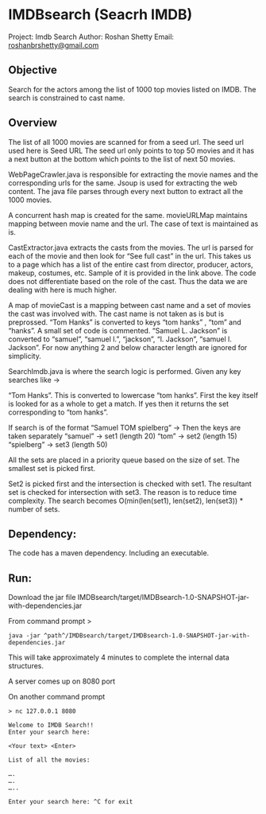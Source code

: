 # IMDBsearch (Seacrh IMDB)

Project: Imdb Search
Author: Roshan Shetty
Email: roshanbrshetty@gmail.com

## Objective

Search for the actors among the list of 1000 top movies listed on IMDB. The search is constrained to cast name.

## Overview

The list of all 1000 movies are scanned for from a seed url. The seed url used here is Seed URL
The seed url only points to top 50 movies and it has a next button at the bottom which points to the list of next 50 movies. 

WebPageCrawler.java is responsible for extracting the movie names and the corresponding urls for the same. Jsoup is used for extracting the web content. The java file parses through every next button to extract all the 1000 movies.

A concurrent hash map is created for the same. movieURLMap maintains mapping between movie name and the url. The case of text is maintained as is.

CastExtractor.java extracts the casts from the movies.
The url is parsed for each of the movie and then look for “See full cast” in the url. This takes us to a page which has a list of the entire cast from director, producer, actors, makeup, costumes, etc. Sample of it is provided in the link above. The code does not differentiate based on the role of the cast. Thus the data we are dealing with here is much higher.

A map of movieCast is a mapping between cast name and a set of movies the cast was involved with.
The cast name is not taken as is but is preprossed. “Tom Hanks” is converted to keys “tom hanks” , “tom” and “hanks”. A small set of code is commented. “Samuel L. Jackson” is converted to “samuel”, “samuel l.”, “jackson”, “l. Jackson”, “samuel l. Jackson”. For now anything 2 and below  character length are ignored for simplicity. 

SearchImdb.java is where the search logic is performed. Given any key searches like →

“Tom Hanks”. This is converted to lowercase “tom hanks”. First the key itself is looked for as a whole to get a match. If yes then it returns the set corresponding to “tom hanks”.

If search is of the format
“Samuel TOM spielberg” →
Then the keys are taken separately
“samuel”      → set1 (length 20)
“tom”         → set2  (length 15)
“spielberg”   → set3  (length 50)

All the sets are placed in a priority queue based on the size of set.
The smallest set is picked first.

Set2 is picked first and the intersection is checked with set1. The resultant set is checked for intersection with set3.
The reason is to reduce time complexity. The search becomes O(min(len(set1), len(set2), len(set3)) * number of sets.

## Dependency:

The code has a maven dependency.
Including an executable.

## Run:

Download the jar file IMDBsearch/target/IMDBsearch-1.0-SNAPSHOT-jar-with-dependencies.jar

From command prompt >

```
java -jar ^path^/IMDBsearch/target/IMDBsearch-1.0-SNAPSHOT-jar-with-dependencies.jar
```

This will take approximately 4 minutes to complete the internal data structures.

A server comes up on 8080 port

On another command prompt

```
> nc 127.0.0.1 8080

Welcome to IMDB Search!!
Enter your search here:

<Your text> <Enter>

List of all the movies:

….
….
…..

Enter your search here: ^C for exit
```


















